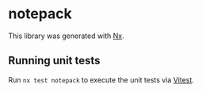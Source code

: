 # notepack

This library was generated with [Nx](https://nx.dev).

## Running unit tests

Run `nx test notepack` to execute the unit tests via [Vitest](https://vitest.dev/).
